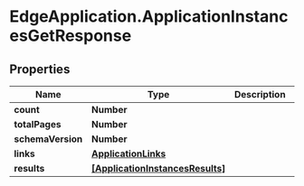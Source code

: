 # EdgeApplication.ApplicationInstancesGetResponse

## Properties

Name | Type | Description | Notes
------------ | ------------- | ------------- | -------------
**count** | **Number** |  | 
**totalPages** | **Number** |  | 
**schemaVersion** | **Number** |  | 
**links** | [**ApplicationLinks**](ApplicationLinks.md) |  | 
**results** | [**[ApplicationInstancesResults]**](ApplicationInstancesResults.md) |  | 


